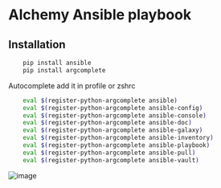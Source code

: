 # Alchemy Ansible playbook

## Installation

```bash
    pip install ansible
    pip install argcomplete
```

Autocomplete add it in profile or zshrc

```bash
    eval $(register-python-argcomplete ansible)
    eval $(register-python-argcomplete ansible-config)
    eval $(register-python-argcomplete ansible-console)
    eval $(register-python-argcomplete ansible-doc)
    eval $(register-python-argcomplete ansible-galaxy)
    eval $(register-python-argcomplete ansible-inventory)
    eval $(register-python-argcomplete ansible-playbook)
    eval $(register-python-argcomplete ansible-pull)
    eval $(register-python-argcomplete ansible-vault)
```
![image](https://github.com/user-attachments/assets/3c553d71-955a-4fde-98f8-5b5f65ca963a)
